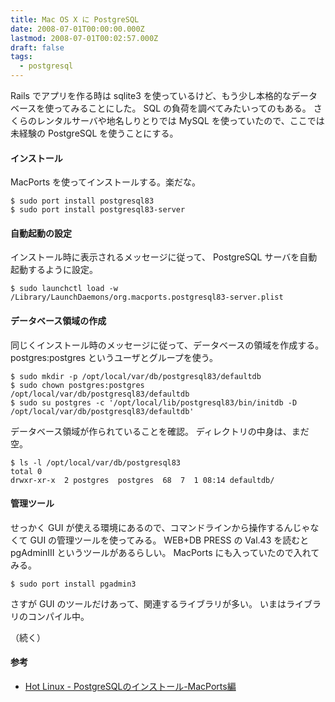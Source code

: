 ```yaml
---
title: Mac OS X に PostgreSQL
date: 2008-07-01T00:00:00.000Z
lastmod: 2008-07-01T00:02:57.000Z
draft: false
tags:
  - postgresql
---
```


Rails でアプリを作る時は sqlite3 を使っているけど、もう少し本格的なデータベースを使ってみることにした。 SQL の負荷を調べてみたいってのもある。 さくらのレンタルサーバや地名しりとりでは MySQL を使っていたので、ここでは未経験の PostgreSQL を使うことにする。

#### インストール

MacPorts を使ってインストールする。楽だな。

```
$ sudo port install postgresql83
$ sudo port install postgresql83-server
```

#### 自動起動の設定

インストール時に表示されるメッセージに従って、 PostgreSQL サーバを自動起動するように設定。

```
$ sudo launchctl load -w /Library/LaunchDaemons/org.macports.postgresql83-server.plist
```

#### データベース領域の作成

同じくインストール時のメッセージに従って、データベースの領域を作成する。 postgres:postgres というユーザとグループを使う。

```
$ sudo mkdir -p /opt/local/var/db/postgresql83/defaultdb
$ sudo chown postgres:postgres /opt/local/var/db/postgresql83/defaultdb
$ sudo su postgres -c '/opt/local/lib/postgresql83/bin/initdb -D /opt/local/var/db/postgresql83/defaultdb'
```

データベース領域が作られていることを確認。 ディレクトリの中身は、まだ空。

```
$ ls -l /opt/local/var/db/postgresql83
total 0
drwxr-xr-x  2 postgres  postgres  68  7  1 08:14 defaultdb/
```

#### 管理ツール

せっかく GUI が使える環境にあるので、コマンドラインから操作するんじゃなくて GUI の管理ツールを使ってみる。 WEB+DB PRESS の Val.43 を読むと pgAdminIII というツールがあるらしい。 MacPorts にも入っていたので入れてみる。

```
$ sudo port install pgadmin3
```

さすが GUI のツールだけあって、関連するライブラリが多い。 いまはライブラリのコンパイル中。

（続く）

#### 参考

* [Hot Linux - PostgreSQLのインストール-MacPorts編](http://www.hot-linux.org/osx/?rec_no=139)
